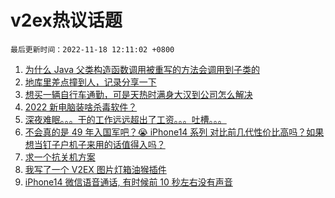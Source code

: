 # v2ex热议话题

`最后更新时间：2022-11-18 12:11:02 +0800`

1. [为什么 Java 父类构造函数调用被重写的方法会调用到子类的](https://www.v2ex.com/t/895919)
1. [地库里差点撞到人，记录分享一下](https://www.v2ex.com/t/896102)
1. [想买一辆自行车通勤，可是天热时满身大汉到公司怎么解决](https://www.v2ex.com/t/895959)
1. [2022 新电脑装啥杀毒软件？](https://www.v2ex.com/t/896092)
1. [深夜难眠。。。干的工作远远超出了工资。。。吐槽。。。](https://www.v2ex.com/t/896087)
1. [不会真的是 49 年入国军吧？😭
iPhone14 系列 对比前几代性价比高吗？如果想当钉子户机子来用的话值得入吗？](https://www.v2ex.com/t/896132)
1. [求一个抗关机方案](https://www.v2ex.com/t/895993)
1. [我写了一个 V2EX 图片灯箱油猴插件](https://www.v2ex.com/t/895946)
1. [iPhone14 微信语音通话, 有时候前 10 秒左右没有声音](https://www.v2ex.com/t/896023)

